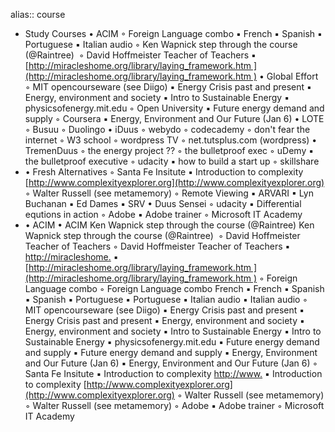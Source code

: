 alias:: course

- Study Courses
  	•	ACIM
  	◦	Foreign Language combo
  	▪	French
  	▪	Spanish
  	▪	Portuguese
  	▪	Italian audio
  	◦	Ken Wapnick step through the course (@Raintree) 
  	◦	David Hoffmeister Teacher of Teachers
  	▪	[http://miracleshome.org/library/laying_framework.htm ](http://miracleshome.org/library/laying_framework.htm )
  	•	Global Effort
  	◦	MIT opencourseware (see Diigo)
  	▪	Energy Crisis past and present
  	▪	Energy, environment and society
  	▪	Intro to Sustainable Energy
  	▪	physicsofenergy.mit.edu
  	◦	Open University
  	▪	Future energy demand and supply
  	◦	Coursera
  	▪	Energy, Environment and Our Future (Jan 6)
  	•	LOTE
  	◦	Busuu
  	◦	Duolingo
  	•	iDuus
  	◦	webydo
  	◦	codecademy
  	◦	don't fear the internet
  	◦	W3 school
  	◦	wordpress TV
  	◦	net.tutsplus.com (wordpress)
  	•	TremenDuus
  	◦	the energy project ??
  	◦	the bulletproof exec
  	◦	uDemy
  	▪	the bulletproof executive
  	◦	udacity
  	▪	how to build a start up
  	◦	skillshare
- •	Fresh Alternatives
  	◦	Santa Fe Insitute
  	▪	Introduction to complexity [http://www.complexityexplorer.org](http://www.complexityexplorer.org)
  	◦	Walter Russell (see metamemory)
  	◦	Remote Viewing
  	▪	ARVARI
  	▪	Lyn Buchanan
  	▪	Ed Dames
  	▪	SRV
  	•	Duus Sensei
  	◦	udacity
  	▪	Differential equtions in action
  	◦	Adobe
  	▪	Adobe trainer
  	◦	Microsoft IT Academy
- •	ACIM
  	•	ACIM
  Ken Wapnick step through the course (@Raintree)
  Ken Wapnick step through the course (@Raintree) 
  ◦	David Hoffmeister Teacher of Teachers
  	◦	David Hoffmeister Teacher of Teachers
  ▪	[http://miracleshome.](http://miracleshome.)
  	▪	[http://miracleshome.org/library/laying_framework.htm ](http://miracleshome.org/library/laying_framework.htm )
  ◦	Foreign Language combo
  	◦	Foreign Language combo
  French
  	▪	French
  ▪	Spanish
  	▪	Spanish
  ▪	Portuguese
  	▪	Portuguese
  ▪	Italian audio
  	▪	Italian audio
  ◦	MIT opencourseware (see Diigo)
  ▪	Energy Crisis past and present
  	▪	Energy Crisis past and present
  ▪	Energy, environment and society
  	▪	Energy, environment and society
  ▪	Intro to Sustainable Energy
  	▪	Intro to Sustainable Energy
  ▪	physicsofenergy.mit.edu
  ▪	Future energy demand and supply
  	▪	Future energy demand and supply
  ▪	Energy, Environment and Our Future (Jan 6)
  	▪	Energy, Environment and Our Future (Jan 6)
  ◦	Santa Fe Insitute
  ▪	Introduction to complexity [http://www.](http://www.)
  	▪	Introduction to complexity [http://www.complexityexplorer.org](http://www.complexityexplorer.org)
  ◦	Walter Russell (see metamemory)
  	◦	Walter Russell (see metamemory)
  ◦	Adobe
  ▪	Adobe trainer
  ◦	Microsoft IT Academy